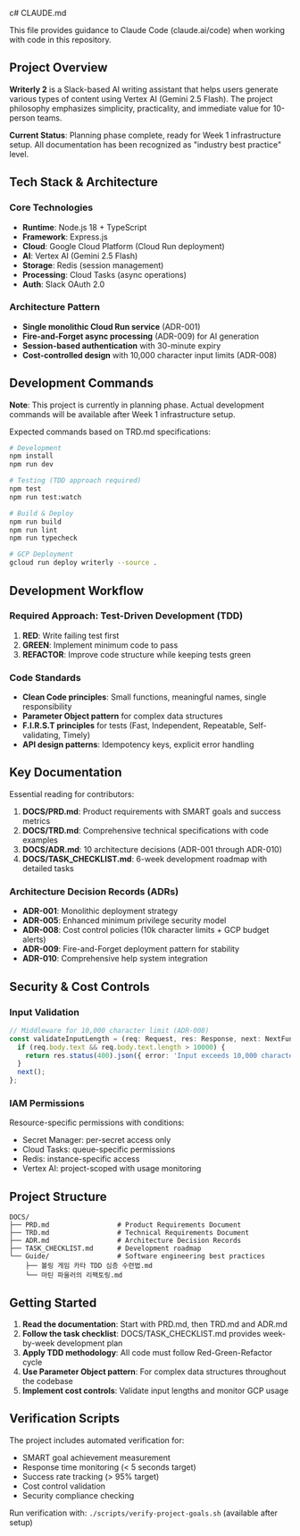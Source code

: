 c# CLAUDE.md

This file provides guidance to Claude Code (claude.ai/code) when working with code in this repository.

## Project Overview

**Writerly 2** is a Slack-based AI writing assistant that helps users generate various types of content using Vertex AI (Gemini 2.5 Flash). The project philosophy emphasizes simplicity, practicality, and immediate value for 10-person teams.

**Current Status**: Planning phase complete, ready for Week 1 infrastructure setup. All documentation has been recognized as "industry best practice" level.

## Tech Stack & Architecture

### Core Technologies
- **Runtime**: Node.js 18 + TypeScript
- **Framework**: Express.js
- **Cloud**: Google Cloud Platform (Cloud Run deployment)
- **AI**: Vertex AI (Gemini 2.5 Flash)
- **Storage**: Redis (session management)
- **Processing**: Cloud Tasks (async operations)
- **Auth**: Slack OAuth 2.0

### Architecture Pattern
- **Single monolithic Cloud Run service** (ADR-001)
- **Fire-and-Forget async processing** (ADR-009) for AI generation
- **Session-based authentication** with 30-minute expiry
- **Cost-controlled design** with 10,000 character input limits (ADR-008)

## Development Commands

**Note**: This project is currently in planning phase. Actual development commands will be available after Week 1 infrastructure setup.

Expected commands based on TRD.md specifications:
```bash
# Development
npm install
npm run dev

# Testing (TDD approach required)
npm test
npm run test:watch

# Build & Deploy
npm run build
npm run lint
npm run typecheck

# GCP Deployment
gcloud run deploy writerly --source .
```

## Development Workflow

### Required Approach: Test-Driven Development (TDD)
1. **RED**: Write failing test first
2. **GREEN**: Implement minimum code to pass
3. **REFACTOR**: Improve code structure while keeping tests green

### Code Standards
- **Clean Code principles**: Small functions, meaningful names, single responsibility
- **Parameter Object pattern** for complex data structures
- **F.I.R.S.T principles** for tests (Fast, Independent, Repeatable, Self-validating, Timely)
- **API design patterns**: Idempotency keys, explicit error handling

## Key Documentation

Essential reading for contributors:

1. **DOCS/PRD.md**: Product requirements with SMART goals and success metrics
2. **DOCS/TRD.md**: Comprehensive technical specifications with code examples
3. **DOCS/ADR.md**: 10 architecture decisions (ADR-001 through ADR-010)
4. **DOCS/TASK_CHECKLIST.md**: 6-week development roadmap with detailed tasks

### Architecture Decision Records (ADRs)
- **ADR-001**: Monolithic deployment strategy
- **ADR-005**: Enhanced minimum privilege security model
- **ADR-008**: Cost control policies (10k character limits + GCP budget alerts)
- **ADR-009**: Fire-and-Forget deployment pattern for stability
- **ADR-010**: Comprehensive help system integration

## Security & Cost Controls

### Input Validation
```typescript
// Middleware for 10,000 character limit (ADR-008)
const validateInputLength = (req: Request, res: Response, next: NextFunction) => {
  if (req.body.text && req.body.text.length > 10000) {
    return res.status(400).json({ error: 'Input exceeds 10,000 character limit' });
  }
  next();
};
```

### IAM Permissions
Resource-specific permissions with conditions:
- Secret Manager: per-secret access only
- Cloud Tasks: queue-specific permissions
- Redis: instance-specific access
- Vertex AI: project-scoped with usage monitoring

## Project Structure

```
DOCS/
├── PRD.md                 # Product Requirements Document
├── TRD.md                 # Technical Requirements Document  
├── ADR.md                 # Architecture Decision Records
├── TASK_CHECKLIST.md      # Development roadmap
└── Guide/                 # Software engineering best practices
    ├── 볼링 게임 카타 TDD 심층 수련법.md
    └── 마틴 파울러의 리팩토링.md
```

## Getting Started

1. **Read the documentation**: Start with PRD.md, then TRD.md and ADR.md
2. **Follow the task checklist**: DOCS/TASK_CHECKLIST.md provides week-by-week development plan
3. **Apply TDD methodology**: All code must follow Red-Green-Refactor cycle
4. **Use Parameter Object pattern**: For complex data structures throughout the codebase
5. **Implement cost controls**: Validate input lengths and monitor GCP usage

## Verification Scripts

The project includes automated verification for:
- SMART goal achievement measurement
- Response time monitoring (< 5 seconds target)
- Success rate tracking (> 95% target)
- Cost control validation
- Security compliance checking

Run verification with: `./scripts/verify-project-goals.sh` (available after setup)